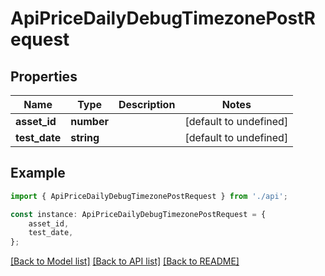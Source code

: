 # ApiPriceDailyDebugTimezonePostRequest


## Properties

Name | Type | Description | Notes
------------ | ------------- | ------------- | -------------
**asset_id** | **number** |  | [default to undefined]
**test_date** | **string** |  | [default to undefined]

## Example

```typescript
import { ApiPriceDailyDebugTimezonePostRequest } from './api';

const instance: ApiPriceDailyDebugTimezonePostRequest = {
    asset_id,
    test_date,
};
```

[[Back to Model list]](../README.md#documentation-for-models) [[Back to API list]](../README.md#documentation-for-api-endpoints) [[Back to README]](../README.md)
